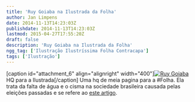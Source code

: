```yaml
---
title: 'Ruy Goiaba na Ilustrada da Folha'
author: Jan Limpens
date: 2014-11-13T14:23:03Z
publishdate: 2014-11-13T14:23:03Z
lastmod: 2015-04-27T17:55:20Z
draft: false
description: 'Ruy Goiaba na Ilustrada da Folha'
ngg_tag: ['Ilustração Ilustríssima Folha Contracapa']
tags: ['Ilustração']
---
```


[caption id="attachment_6" align="alignright" width="400"][![Ruy Goiaba](/wp-content/uploads/Mad-Max-01-691x600.png)](/wp-content/uploads/Mad-Max-01.png) HQ para a Ilustrada[/caption] Uma hq de meia pagina para a #Folha. Ela trata da falta de água e o cisma na sociedade brasileira causada pelas eleições passadas e se refere ao [este artigo](http://www1.folha.uol.com.br/fsp/especial/189797-sp-alem-da-cupula-do-trovao.shtml).
